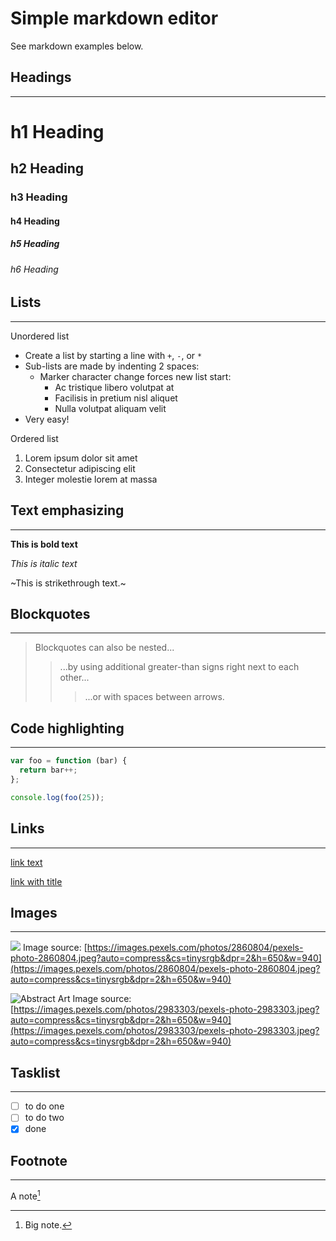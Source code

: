 # Simple markdown editor

See markdown examples below.

## Headings

---

# h1 Heading

## h2 Heading

### h3 Heading

#### h4 Heading

##### h5 Heading

###### h6 Heading

## Lists

---

Unordered list

- Create a list by starting a line with `+`, `-`, or `*`
- Sub-lists are made by indenting 2 spaces:
  - Marker character change forces new list start:
    - Ac tristique libero volutpat at
    * Facilisis in pretium nisl aliquet
    - Nulla volutpat aliquam velit
- Very easy!

Ordered list

1. Lorem ipsum dolor sit amet
2. Consectetur adipiscing elit
3. Integer molestie lorem at massa

## Text emphasizing

---

**This is bold text**

_This is italic text_

~This is strikethrough text.~

## Blockquotes

---

> Blockquotes can also be nested...
>
> > ...by using additional greater-than signs right next to each other...
> >
> > > ...or with spaces between arrows.

## Code highlighting

---

```js
var foo = function (bar) {
  return bar++;
};

console.log(foo(25));
```

## Links

---

[link text](https://www.google.com/)

[link with title](https://www.google.com/ "title text!")

## Images

---

![](https://images.pexels.com/photos/2860804/pexels-photo-2860804.jpeg?auto=compress&cs=tinysrgb&dpr=2&h=650&w=940)
Image source: [https://images.pexels.com/photos/2860804/pexels-photo-2860804.jpeg?auto=compress&cs=tinysrgb&dpr=2&h=650&w=940](https://images.pexels.com/photos/2860804/pexels-photo-2860804.jpeg?auto=compress&cs=tinysrgb&dpr=2&h=650&w=940)

![](https://images.pexels.com/photos/2983303/pexels-photo-2983303.jpeg?auto=compress&cs=tinysrgb&dpr=2&h=650&w=940 "Abstract Art")
Image source: [https://images.pexels.com/photos/2983303/pexels-photo-2983303.jpeg?auto=compress&cs=tinysrgb&dpr=2&h=650&w=940](https://images.pexels.com/photos/2983303/pexels-photo-2983303.jpeg?auto=compress&cs=tinysrgb&dpr=2&h=650&w=940)

## Tasklist

---

- [ ] to do one
- [ ] to do two
- [x] done

## Footnote

---

A note[^1]

[^1]: Big note.
